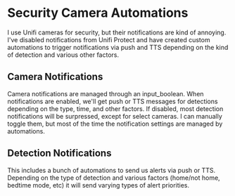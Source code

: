 # Security Camera Automations
I use Unifi cameras for security, but their notifications are kind of annoying. I've disabled notifications from Unifi Protect and have created custom automations to trigger notifications via push and TTS depending on the kind of detection and various other factors.

## Camera Notifications
Camera notifications are managed through an input_boolean. When notifications are enabled, we'll get push or TTS messages for detections depending on the type, time, and other factors. If disabled, most detection notifications will be surpressed, except for select cameras. I can manually toggle them, but most of the time the notification settings are managed by automations. 

## Detection Notifications
This includes a bunch of automations to send us alerts via push or TTS. Depending on the type of detection and various factors (home/not home, bedtime mode, etc) it will send varying types of alert priorities.